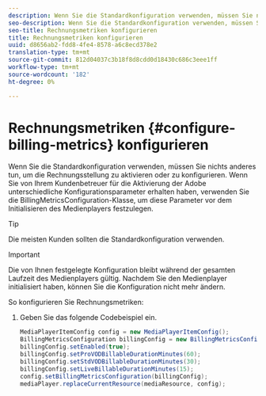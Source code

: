 ```yaml
---
description: Wenn Sie die Standardkonfiguration verwenden, müssen Sie nichts anderes tun, um die Rechnungsstellung zu aktivieren oder zu konfigurieren. Wenn Sie von Ihrem Kundenbetreuer für die Aktivierung der Adobe unterschiedliche Konfigurationsparameter erhalten haben, verwenden Sie die BillingMetricsConfiguration-Klasse, um diese Parameter vor dem Initialisieren des Medienplayers festzulegen.
seo-description: Wenn Sie die Standardkonfiguration verwenden, müssen Sie nichts anderes tun, um die Rechnungsstellung zu aktivieren oder zu konfigurieren. Wenn Sie von Ihrem Kundenbetreuer für die Aktivierung der Adobe unterschiedliche Konfigurationsparameter erhalten haben, verwenden Sie die BillingMetricsConfiguration-Klasse, um diese Parameter vor dem Initialisieren des Medienplayers festzulegen.
seo-title: Rechnungsmetriken konfigurieren
title: Rechnungsmetriken konfigurieren
uuid: d8656ab2-fdd8-4fe4-8578-a6c8ecd378e2
translation-type: tm+mt
source-git-commit: 812d04037c3b18f8d8cdd0d18430c686c3eee1ff
workflow-type: tm+mt
source-wordcount: '182'
ht-degree: 0%

---
```



# Rechnungsmetriken {#configure-billing-metrics} konfigurieren

Wenn Sie die Standardkonfiguration verwenden, müssen Sie nichts anderes tun, um die Rechnungsstellung zu aktivieren oder zu konfigurieren. Wenn Sie von Ihrem Kundenbetreuer für die Aktivierung der Adobe unterschiedliche Konfigurationsparameter erhalten haben, verwenden Sie die BillingMetricsConfiguration-Klasse, um diese Parameter vor dem Initialisieren des Medienplayers festzulegen.

>[!TIP]
>
>Die meisten Kunden sollten die Standardkonfiguration verwenden.

>[!IMPORTANT]
>
>Die von Ihnen festgelegte Konfiguration bleibt während der gesamten Laufzeit des Medienplayers gültig. Nachdem Sie den Medienplayer initialisiert haben, können Sie die Konfiguration nicht mehr ändern.

So konfigurieren Sie Rechnungsmetriken:

1. Geben Sie das folgende Codebeispiel ein.

   ```java
   MediaPlayerItemConfig config = new MediaPlayerItemConfig(); 
   BillingMetricsConfiguration billingConfig = new BillingMetricsConfiguration(); 
   billingConfig.setEnabled(true); 
   billingConfig.setProVODBillableDurationMinutes(60); 
   billingConfig.setStdVODBillableDurationMinutes(30); 
   billingConfig.setLiveBillableDurationMinutes(15); 
   config.setBillingMetricsConfiguration(billingConfig); 
   mediaPlayer.replaceCurrentResource(mediaResource, config);
   ```

